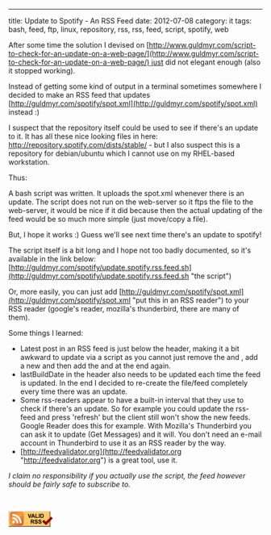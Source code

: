 ---
title: Update to Spotify - An RSS Feed
date: 2012-07-08
category: it
tags: bash, feed, ftp, linux, repository, rss, rss, feed, script, spotify, web

After some time the solution I devised on [http://www.guldmyr.com/script-to-check-for-an-update-on-a-web-page/](http://www.guldmyr.com/script-to-check-for-an-update-on-a-web-page/) just did not elegant enough (also it stopped working).

Instead of getting some kind of output in a terminal sometimes somewhere I decided to make an RSS feed that updates [http://guldmyr.com/spotify/spot.xml](http://guldmyr.com/spotify/spot.xml) instead :)

I suspect that the repository itself could be used to see if there's an update to it. It has all these nice looking files in here: http://repository.spotify.com/dists/stable/ - but I also suspect this is a repository for debian/ubuntu which I cannot use on my RHEL-based workstation.

Thus:

A bash script was written. It uploads the spot.xml whenever there is an update. The script does not run on the web-server so it ftps the file to the web-server, it would be nice if it did because then the actual updating of the feed would be so much more simple (just move/copy a file).

But, I hope it works :) Guess we'll see next time there's an update to spotify!

The script itself is a bit long and I hope not too badly documented, so it's available in the link below: [http://guldmyr.com/spotify/update.spotify.rss.feed.sh](http://guldmyr.com/spotify/update.spotify.rss.feed.sh "the script")

Or, more easily, you can just add [http://guldmyr.com/spotify/spot.xml](http://guldmyr.com/spotify/spot.xml "put this in an RSS reader") to your RSS reader (google's reader, mozilla's thunderbird, there are many of them).

Some things I learned:

- Latest post in an RSS feed is just below the header, making it a bit awkward to update via a script as you cannot just remove the </channel> and </rss>, add a new <item></item> and then add the </channel> and </rss> at the end again.
- lastBuildDate in the header also needs to be updated each time the feed is updated. In the end I decided to re-create the file/feed completely every time there was an update.
- Some rss-readers appear to have a built-in interval that they use to check if there's an update. So for example you could update the rss-feed and press 'refresh' but the client still won't show the new feeds. Google Reader does this for example. With Mozilla's Thunderbird you can ask it to update (Get Messages) and it will. You don't need an e-mail account in Thunderbird to use it as an RSS reader by the way.
- [http://feedvalidator.org](http://feedvalidator.org "http://feedvalidator.org") is a great tool, use it.

_I claim no responsibility if you actually use the script, the feed however should be fairly safe to subscribe to._

 

[![[Valid RSS]](images/valid-rss-rogers.png "Validate my RSS feed")](http://feedvalidator.org/check.cgi?url=http%3A//guldmyr.com/spotify/spot.xml)
